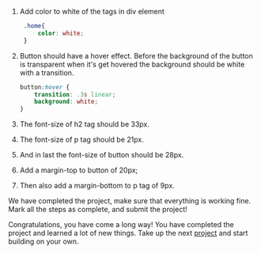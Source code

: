 1. Add color to white of the tags in div element

   ```css
    .home{
        color: white;
    }
   ```

2. Button should have a hover effect. Before the background of the button is transparent when it's get hovered the background should be white with a transition.

    ```css
    button:hover {
        transition: .3s linear;
        background: white;
    }

3. The font-size of h2 tag should be 33px.

4. The font-size of p tag should be 21px.

5. And in last the font-size of button should be 28px.

6. Add a margin-top to button of 20px;

7. Then also add a margin-bottom to p tag of 9px.

We have completed the project, make sure that everything is working fine. Mark all the steps as complete, and submit the project!

Congratulations, you have come a long way! You have completed the project and learned a lot of new things. Take up the next [project](https://codedamn.com/projects) and start building on your own.
